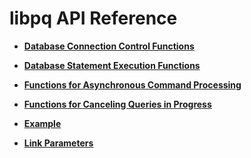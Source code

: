# libpq API Reference<a name="EN-US_TOPIC_0000001166778402"></a>

-   **[Database Connection Control Functions](database-connection-control-functions.md)**  

-   **[Database Statement Execution Functions](database-statement-execution-functions.md)**  

-   **[Functions for Asynchronous Command Processing](functions-for-asynchronous-command-processing.md)**  

-   **[Functions for Canceling Queries in Progress](functions-for-canceling-queries-in-progress.md)**  

-   **[Example](example-libpq.md)**  

-   **[Link Parameters](link-parameters-libpq.md)**  
